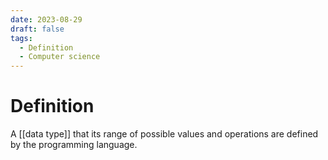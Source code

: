 ```yaml
---
date: 2023-08-29
draft: false
tags:
  - Definition
  - Computer science 
---
```


# Definition

A [[data type]] that its range of possible values and operations are defined by the programming language.